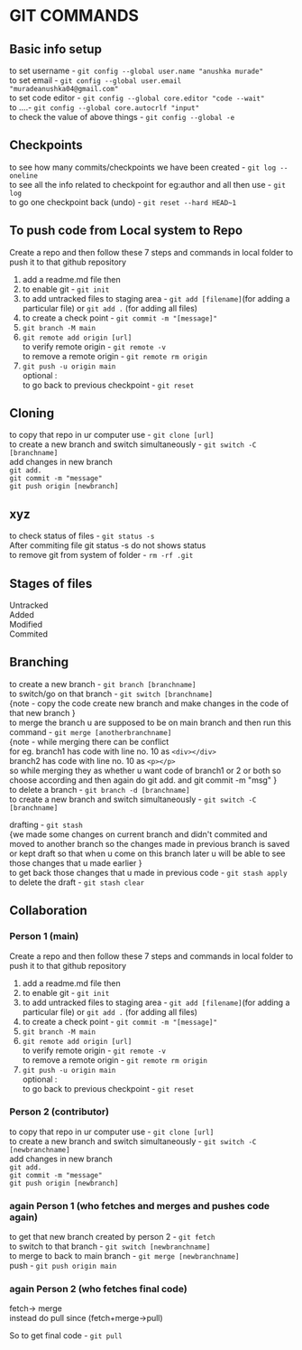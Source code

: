 # GIT COMMANDS  

## Basic info setup  

to set username - `git config --global user.name "anushka murade"`  
to set email - `git config --global user.email "muradeanushka04@gmail.com"`  
to set code editor - `git config --global core.editor "code --wait"`  
to ....- `git config --global core.autocrlf "input"`  
to check the value of above things - `git config --global -e`  

## Checkpoints  

to see how many commits/checkpoints we have been created - `git log --oneline`  
to see all the info related to checkpoint for eg:author and all then use - `git log`  
to go one checkpoint back (undo) - `git reset --hard HEAD~1`  

## To push code from Local system to Repo  

Create a repo and then follow these 7 steps and commands in local folder to push it to that github repository  

1. add a readme.md file then  
2. to enable git - `git init`  
3. to add untracked files to staging area - `git add [filename]`(for adding a particular file) or `git add .` (for adding all files)  
4. to create a check point - `git commit -m "[message]"`  
5. `git branch -M main`  
6. `git remote add origin [url]`  
to verify remote origin - `git remote -v`  
to remove a remote origin - `git remote rm origin`  
7. `git push -u origin main`  
optional :  
to go back to previous checkpoint - `git reset`  

## Cloning  

to copy that repo in ur computer use - `git clone [url]`  
to create a new branch and switch simultaneously - `git switch -C [branchname]`  
add changes in new branch  
`git add.`  
`git commit -m "message"`  
`git push origin [newbranch]`  

## xyz  

to check status of files - `git status -s`  
After commiting file git status -s do not shows status  
to remove git from system of folder - `rm -rf .git`  

## Stages of files  

Untracked  
Added  
Modified  
Commited  

## Branching  

to create a new branch - `git branch [branchname]`  
to switch/go on that branch - `git switch [branchname]`  
{note - copy the code create new branch and make changes in the code of that new branch  }  
to merge the branch u are supposed to be on main branch and then run this command - `git merge [anotherbranchname]`  
{note - while merging there can be conflict  
for eg. branch1 has code with line no. 10 as `<div></div>`  
branch2 has code with line no. 10 as `<p></p>`  
so while merging they as whether u want code of branch1 or 2 or both so choose according and then again do git add. and git commit -m "msg"  }  
to delete a branch - `git branch -d [branchname]`  
to create a new branch and switch simultaneously - `git switch -C [branchname]`  

drafting - `git stash`  
{we made some changes on current branch and didn't commited and moved to another branch so the changes made in previous branch is saved or kept draft so that when u come on this branch later u will be able to see those changes that u made earlier }  
to get back those changes that u made in previous code - `git stash apply`
to delete the draft - `git stash clear`  

## Collaboration  

### Person 1  (main)

Create a repo and then follow these 7 steps and commands in local folder to push it to that github repository  

1. add a readme.md file then  
2. to enable git - `git init`  
3. to add untracked files to staging area - `git add [filename]`(for adding a particular file) or `git add .` (for adding all files)  
4. to create a check point - `git commit -m "[message]"`  
5. `git branch -M main`  
6. `git remote add origin [url]`  
to verify remote origin - `git remote -v`  
to remove a remote origin - `git remote rm origin`  
7. `git push -u origin main`  
optional :  
to go back to previous checkpoint - `git reset`  

### Person 2  (contributor)

to copy that repo in ur computer use - `git clone [url]`  
to create a new branch and switch simultaneously - `git switch -C [newbranchname]`  
add changes in new branch  
`git add.`  
`git commit -m "message"`  
`git push origin [newbranch]`  

### again Person 1  (who fetches and merges and pushes code again)  

to get that new branch created by person 2 - `git fetch`  
to switch to that branch - `git switch [newbranchname]`  
to merge to back to main branch - `git merge [newbranchname]`  
push - `git push origin main`  

### again Person 2 (who fetches final code)  

fetch-> merge  
instead do pull since (fetch+merge->pull)  

So to get final code - `git pull`  
